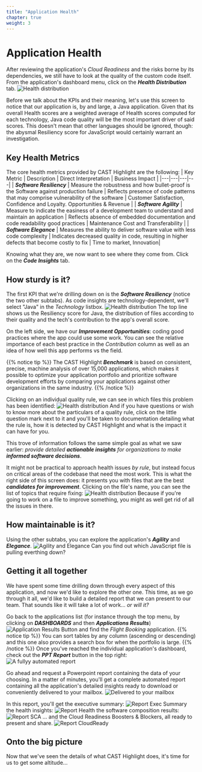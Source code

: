 ```yaml
---
title: "Application Health"
chapter: true
weight: 3
---
```


# Application Health

After reviewing the application's *Cloud Readiness* and the risks borne by its dependencies, we still have to look at the quality of the custom code itself. From the application's dashboard menu, click on the ***Health Distribution*** tab.
![Health distribution](/images/DetailedHealth-1.png)

Before we talk about the KPIs and their meaning, let's use this screen to notice that our application is, by and large, a Java application. Given that its overall Health scores are a weighted average of Health scores computed for each technology, Java code quality will be the most important driver of said scores. This doesn't mean that other languages should be ignored, though: the abysmal Resiliency score for JavaScript would certainly warrant an investigation.

## Key Health Metrics

The core health metrics provided by CAST Highlight are the following:
| Key Metric | Description | Direct Interpretation | Business Impact |
|---|---|---|---|
| ***Software Resiliency*** |  Measure the robustness and how bullet-proof is the Software against production failure | Reflects presence of code patterns that may comprise vulnerability of the software | Customer Satisfaction, Confidence and Loyalty. Opportunities & Revenue |
| ***Software Agility*** | Measure to indicate the easiness of a development team to understand and maintain an application |   Reflects absence of embedded documentation and code readability good practices | Maintenance Cost and Transferability |
| ***Software Elegance*** | Measures the ability to deliver software value with less code complexity | Indicates decreased quality in code, resulting in higher defects that become costly to fix | Time to market, Innovation|

Knowing what they are, we now want to see where they come from. Click on the ***Code Insights*** tab.

## How sturdy is it?
The first KPI that we're drilling down on is the ***Software Resiliency*** (notice the two other subtabs). As code insights are technology-dependent, we'll select "Java" in the *Technology* listbox. 
![Health distribution](/images/DetailedHealth-2.png)
The top line shows us the Resiliency score for Java, the distribution of files according to their quality and the tech's contribution to the app's overall score.

On the left side, we have our ***Improvement Opportunities***: coding good practices where the app could use some work. You can see the relative importance of each best practice in the *Contribution* column as well as an idea of how well this app performs vs the field.

{{% notice tip %}}
The CAST Highlight ***Benchmark*** is based on consistent, precise, machine analysis of over 15,000 applications, which makes it possible to optimize your application portfolio and prioritize software development efforts by comparing your applications against other organizations in the same industry. 
{{% /notice %}} 

Clicking on an individual quality rule, we can see in which files this problem has been identified:
![Health distribution](/images/DetailedHealth-3.png)
And if you have questions or wish to know more about the particulars of a quality rule, click on the little question mark next to it and you'll be taken to documentation detailing what the rule is, how it is detected by CAST Highlight and what is the impact it can have for you. 

This trove of information follows the same simple goal as what we saw earlier: *provide detailed **actionable insights** for organizations to make **informed software decisions***.

It might not be practical to approach health issues *by rule*, but instead focus on critical areas of the codebase that need the most work. This is what the right side of this screen does: it presents you with files that are the best ***candidates for improvement***. Clicking on the file's name, you can see the list of topics that require fixing:
![Health distribution](/images/DetailedHealth-4.png)
Because if you're going to work on a file to improve something, you might as well get rid of all the issues in there.
## How maintainable is it?
Using the other subtabs, you can explore the application's ***Agility*** and ***Elegance***.
![Agility and Elegance](/images/Agility-Button.png)
Can you find out which JavaScript file is pulling everthing down?

## Getting it all together

We have spent some time drilling down through every aspect of this application, and now we'd like to explore the other one. This time, as we go through it all, we'd like to build a detailed report that we can present to our team. That sounds like it will take a lot of work... *or will it?*

Go back to the applications list (for instance through the top menu, by clicking on ***DASHBOARDS*** and then ***Applications Results***) 
![Application Results Button](/images/AppResults-Button.png)
and find the *Flight Booking* application.
{{% notice tip %}}
You can sort tables by any column (ascending or descending) and this one also provides a search box for when the portfolio is large.
{{% /notice %}}
Once you've reached the individual application's dashboard, check out the ***PPT Report*** button in the top right:
![A fullyy automated report](/images/DetailedHealth-5.png)

Go ahead and request a Powerpoint report containing the data of your choosing. In a matter of minutes, you'll get a complete automated report containing all the application's detailed insights ready to download or conveniently delivered to your mailbox.
![Delivered to your mailbox](/images/Report-email.png)

In this report, you'll get the executive summary:
![Report Exec Summary](/images/Report-1.png)
the health insights:
![Report Health](/images/Report-2.png)
the software composition results:
![Report SCA](/images/Report-3.png)
... and the Cloud Readiness Boosters & Blockers, all ready to present and share.
![Report CloudReady](/images/Report-4.png)
## Onto the big picture
Now that we've seen the details of what CAST Highlight does, it's time for us to get some altitude...